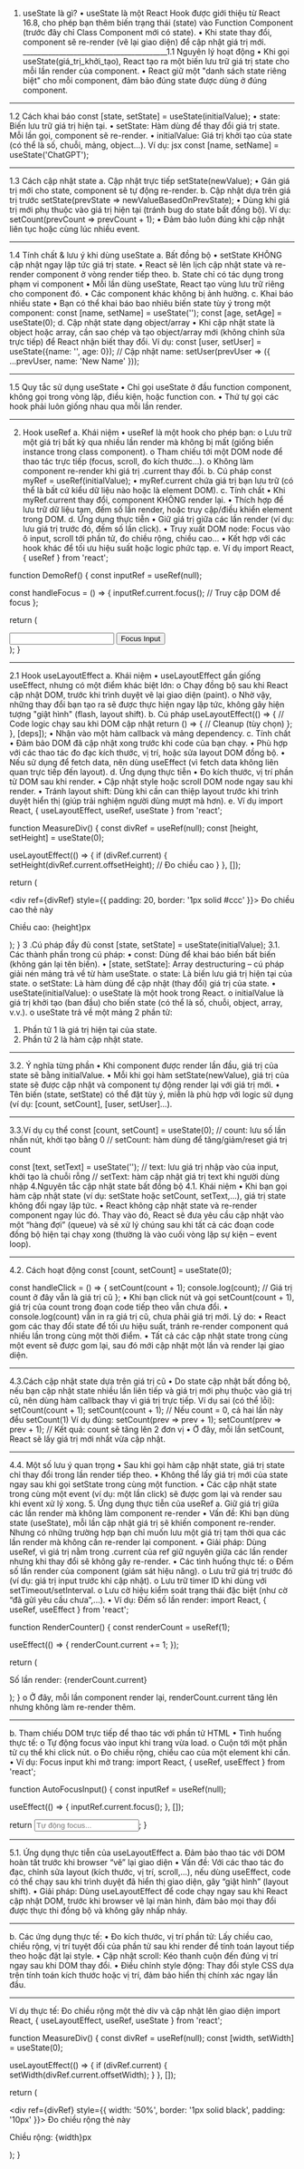 1. useState là gì?
•	useState là một React Hook được giới thiệu từ React 16.8, cho phép bạn thêm biến trạng thái (state) vào Function Component (trước đây chỉ Class Component mới có state).
•	Khi state thay đổi, component sẽ re-render (vẽ lại giao diện) để cập nhật giá trị mới.
________________________________________1.1 Nguyên lý hoạt động
•	Khi gọi useState(giá_trị_khởi_tạo), React tạo ra một biến lưu trữ giá trị state cho mỗi lần render của component.
•	React giữ một "danh sách state riêng biệt" cho mỗi component, đảm bảo đúng state được dùng ở đúng component.
________________________________________
1.2 Cách khai báo
const [state, setState] = useState(initialValue);
•	state: Biến lưu trữ giá trị hiện tại.
•	setState: Hàm dùng để thay đổi giá trị state. Mỗi lần gọi, component sẽ re-render.
•	initialValue: Giá trị khởi tạo của state (có thể là số, chuỗi, mảng, object...).
Ví dụ:
jsx
const [name, setName] = useState('ChatGPT');
________________________________________
1.3 Cách cập nhật state
a. Cập nhật trực tiếp
setState(newValue);
•	Gán giá trị mới cho state, component sẽ tự động re-render.
b. Cập nhật dựa trên giá trị trước
setState(prevState => newValueBasedOnPrevState);
•	Dùng khi giá trị mới phụ thuộc vào giá trị hiện tại (tránh bug do state bất đồng bộ).
Ví dụ:
setCount(prevCount => prevCount + 1);
•	Đảm bảo luôn đúng khi cập nhật liên tục hoặc cùng lúc nhiều event.
________________________________________
1.4 Tính chất & lưu ý khi dùng useState
a. Bất đồng bộ
•	setState KHÔNG cập nhật ngay lập tức giá trị state.
•	React sẽ lên lịch cập nhật state và re-render component ở vòng render tiếp theo.
b. State chỉ có tác dụng trong phạm vi component
•	Mỗi lần dùng useState, React tạo vùng lưu trữ riêng cho component đó.
•	Các component khác không bị ảnh hưởng.
c. Khai báo nhiều state
•	Bạn có thể khai báo bao nhiêu biến state tùy ý trong một component:
const [name, setName] = useState('');
const [age, setAge] = useState(0);
d. Cập nhật state dạng object/array
•	Khi cập nhật state là object hoặc array, cần sao chép và tạo object/array mới (không chỉnh sửa trực tiếp) để React nhận biết thay đổi.
Ví dụ:
const [user, setUser] = useState({name: '', age: 0});
// Cập nhật name:
setUser(prevUser => ({ ...prevUser, name: 'New Name' }));
________________________________________
1.5 Quy tắc sử dụng useState
•	Chỉ gọi useState ở đầu function component, không gọi trong vòng lặp, điều kiện, hoặc function con.
•	Thứ tự gọi các hook phải luôn giống nhau qua mỗi lần render.

________________________________________
2. Hook useRef
a. Khái niệm
•	useRef là một hook cho phép bạn:
o	Lưu trữ một giá trị bất kỳ qua nhiều lần render mà không bị mất (giống biến instance trong class component).
o	Tham chiếu tới một DOM node để thao tác trực tiếp (focus, scroll, đo kích thước...).
o	Không làm component re-render khi giá trị .current thay đổi.
b. Cú pháp
const myRef = useRef(initialValue);
•	myRef.current chứa giá trị bạn lưu trữ (có thể là bất cứ kiểu dữ liệu nào hoặc là element DOM).
c. Tính chất
•	Khi myRef.current thay đổi, component KHÔNG render lại.
•	Thích hợp để lưu trữ dữ liệu tạm, đếm số lần render, hoặc truy cập/điều khiển element trong DOM.
d. Ứng dụng thực tiễn
•	Giữ giá trị giữa các lần render (ví dụ: lưu giá trị trước đó, đếm số lần click).
•	Truy xuất DOM node: Focus vào ô input, scroll tới phần tử, đo chiều rộng, chiều cao...
•	Kết hợp với các hook khác để tối ưu hiệu suất hoặc logic phức tạp.
e. Ví dụ
import React, { useRef } from 'react';

function DemoRef() {
  const inputRef = useRef(null);

  const handleFocus = () => {
    inputRef.current.focus(); // Truy cập DOM để focus
  };

  return (
    <div>
      <input ref={inputRef} />
      <button onClick={handleFocus}>Focus Input</button>
    </div>
  );
}
________________________________________
2.1 Hook useLayoutEffect
a. Khái niệm
•	useLayoutEffect gần giống useEffect, nhưng có một điểm khác biệt lớn:
o	Chạy đồng bộ sau khi React cập nhật DOM, trước khi trình duyệt vẽ lại giao diện (paint).
o	Nhờ vậy, những thay đổi bạn tạo ra sẽ được thực hiện ngay lập tức, không gây hiện tượng "giật hình" (flash, layout shift).
b. Cú pháp
useLayoutEffect(() => {
  // Code logic chạy sau khi DOM cập nhật
  return () => {
    // Cleanup (tùy chọn)
  };
}, [deps]);
•	Nhận vào một hàm callback và mảng dependency.
c. Tính chất
•	Đảm bảo DOM đã cập nhật xong trước khi code của bạn chạy.
•	Phù hợp với các thao tác đo đạc kích thước, vị trí, hoặc sửa layout DOM đồng bộ.
•	Nếu sử dụng để fetch data, nên dùng useEffect (vì fetch data không liên quan trực tiếp đến layout).
d. Ứng dụng thực tiễn
•	Đo kích thước, vị trí phần tử DOM sau khi render.
•	Cập nhật style hoặc scroll DOM node ngay sau khi render.
•	Tránh layout shift: Dùng khi cần can thiệp layout trước khi trình duyệt hiển thị (giúp trải nghiệm người dùng mượt mà hơn).
e. Ví dụ
import React, { useLayoutEffect, useRef, useState } from 'react';

function MeasureDiv() {
  const divRef = useRef(null);
  const [height, setHeight] = useState(0);

  useLayoutEffect(() => {
    if (divRef.current) {
      setHeight(divRef.current.offsetHeight); // Đo chiều cao
    }
  }, []);

  return (
    <div>
      <div ref={divRef} style={{ padding: 20, border: '1px solid #ccc' }}>
        Đo chiều cao thẻ này
      </div>
      <p>Chiều cao: {height}px</p>
    </div>
  );
}
3 .Cú pháp đầy đủ
const [state, setState] = useState(initialValue);
3.1. Các thành phần trong cú pháp:
•	const:
Dùng để khai báo biến bất biến (không gán lại tên biến).
•	[state, setState]:
Array destructuring – cú pháp giải nén mảng trả về từ hàm useState.
o	state: Là biến lưu giá trị hiện tại của state.
o	setState: Là hàm dùng để cập nhật (thay đổi) giá trị của state.
•	useState(initialValue):
o	useState là một hook trong React.
o	initialValue là giá trị khởi tạo (ban đầu) cho biến state (có thể là số, chuỗi, object, array, v.v.).
o	useState trả về một mảng 2 phần tử:
1.	Phần tử 1 là giá trị hiện tại của state.
2.	Phần tử 2 là hàm cập nhật state.
________________________________________
3.2. Ý nghĩa từng phần
•	Khi component được render lần đầu, giá trị của state sẽ bằng initialValue.
•	Mỗi khi gọi hàm setState(newValue), giá trị của state sẽ được cập nhật và component tự động render lại với giá trị mới.
•	Tên biến (state, setState) có thể đặt tùy ý, miễn là phù hợp với logic sử dụng (ví dụ: [count, setCount], [user, setUser]...).
________________________________________
3.3.Ví dụ cụ thể
const [count, setCount] = useState(0);
// count: lưu số lần nhấn nút, khởi tạo bằng 0
// setCount: hàm dùng để tăng/giảm/reset giá trị count

const [text, setText] = useState('');
// text: lưu giá trị nhập vào của input, khởi tạo là chuỗi rỗng
// setText: hàm cập nhật giá trị text khi người dùng nhập
4.Nguyên tắc cập nhật state bất đồng bộ
4.1. Khái niệm
•	Khi bạn gọi hàm cập nhật state (ví dụ: setState hoặc setCount, setText,...), giá trị state không đổi ngay lập tức.
•	React không cập nhật state và re-render component ngay lúc đó. Thay vào đó, React sẽ đưa yêu cầu cập nhật vào một “hàng đợi” (queue) và sẽ xử lý chúng sau khi tất cả các đoạn code đồng bộ hiện tại chạy xong (thường là vào cuối vòng lặp sự kiện – event loop).
________________________________________
4.2. Cách hoạt động
const [count, setCount] = useState(0);

const handleClick = () => {
  setCount(count + 1);
  console.log(count); // Giá trị count ở đây vẫn là giá trị cũ
};
•	Khi bạn click nút và gọi setCount(count + 1), giá trị của count trong đoạn code tiếp theo vẫn chưa đổi.
•	console.log(count) vẫn in ra giá trị cũ, chưa phải giá trị mới.
Lý do:
•	React gom các thay đổi state để tối ưu hiệu suất, tránh re-render component quá nhiều lần trong cùng một thời điểm.
•	Tất cả các cập nhật state trong cùng một event sẽ được gom lại, sau đó mới cập nhật một lần và render lại giao diện.
________________________________________

4.3.Cách cập nhật state dựa trên giá trị cũ
•	Do state cập nhật bất đồng bộ, nếu bạn cập nhật state nhiều lần liên tiếp và giá trị mới phụ thuộc vào giá trị cũ, nên dùng hàm callback thay vì giá trị trực tiếp.
Ví dụ sai (có thể lỗi):
setCount(count + 1);
setCount(count + 1);
// Nếu count = 0, cả hai lần này đều setCount(1)
Ví dụ đúng:
setCount(prev => prev + 1);
setCount(prev => prev + 1);
// Kết quả: count sẽ tăng lên 2 đơn vị
•	Ở đây, mỗi lần setCount, React sẽ lấy giá trị mới nhất vừa cập nhật.
________________________________________
4.4. Một số lưu ý quan trọng
•	Sau khi gọi hàm cập nhật state, giá trị state chỉ thay đổi trong lần render tiếp theo.
•	Không thể lấy giá trị mới của state ngay sau khi gọi setState trong cùng một function.
•	Các cập nhật state trong cùng một event (ví dụ: một lần click) sẽ được gom lại và render sau khi event xử lý xong.
5. Ứng dụng thực tiễn của useRef
a. Giữ giá trị giữa các lần render mà không làm component re-render
•	Vấn đề:
Khi bạn dùng state (useState), mỗi lần cập nhật giá trị sẽ khiến component re-render. Nhưng có những trường hợp bạn chỉ muốn lưu một giá trị tạm thời qua các lần render mà không cần re-render lại component.
•	Giải pháp:
Dùng useRef, vì giá trị nằm trong .current của ref giữ nguyên giữa các lần render nhưng khi thay đổi sẽ không gây re-render.
•	Các tình huống thực tế:
o	Đếm số lần render của component (giám sát hiệu năng).
o	Lưu trữ giá trị trước đó (ví dụ: giá trị input trước khi cập nhật).
o	Lưu trữ timer ID khi dùng với setTimeout/setInterval.
o	Lưu cờ hiệu kiểm soát trạng thái đặc biệt (như cờ “đã gửi yêu cầu chưa”,...).
•	Ví dụ: Đếm số lần render:
import React, { useRef, useEffect } from 'react';

function RenderCounter() {
  const renderCount = useRef(1);

  useEffect(() => {
    renderCount.current += 1;
  });

  return (
    <div>
      <p>Số lần render: {renderCount.current}</p>
    </div>
  );
}
o	Ở đây, mỗi lần component render lại, renderCount.current tăng lên nhưng không làm re-render thêm.
________________________________________
b. Tham chiếu DOM trực tiếp để thao tác với phần tử HTML
•	Tình huống thực tế:
o	Tự động focus vào input khi trang vừa load.
o	Cuộn tới một phần tử cụ thể khi click nút.
o	Đo chiều rộng, chiều cao của một element khi cần.
•	Ví dụ: Focus input khi mở trang:
import React, { useRef, useEffect } from 'react';

function AutoFocusInput() {
  const inputRef = useRef(null);

  useEffect(() => {
    inputRef.current.focus();
  }, []);

  return <input ref={inputRef} placeholder="Tự động focus..." />;
}
________________________________________
5.1. Ứng dụng thực tiễn của useLayoutEffect
a. Đảm bảo thao tác với DOM hoàn tất trước khi browser “vẽ” lại giao diện
•	Vấn đề:
Với các thao tác đo đạc, chỉnh sửa layout (kích thước, vị trí, scroll,...), nếu dùng useEffect, code có thể chạy sau khi trình duyệt đã hiển thị giao diện, gây “giật hình” (layout shift).
•	Giải pháp:
Dùng useLayoutEffect để code chạy ngay sau khi React cập nhật DOM, trước khi browser vẽ lại màn hình, đảm bảo mọi thay đổi được thực thi đồng bộ và không gây nhấp nháy.
________________________________________
b. Các ứng dụng thực tế:
•	Đo kích thước, vị trí phần tử:
Lấy chiều cao, chiều rộng, vị trí tuyệt đối của phần tử sau khi render để tính toán layout tiếp theo hoặc đặt lại style.
•	Cập nhật scroll:
Kéo thanh cuộn đến đúng vị trí ngay sau khi DOM thay đổi.
•	Điều chỉnh style động:
Thay đổi style CSS dựa trên tính toán kích thước hoặc vị trí, đảm bảo hiển thị chính xác ngay lần đầu.
________________________________________
Ví dụ thực tế: Đo chiều rộng một thẻ div và cập nhật lên giao diện
import React, { useLayoutEffect, useRef, useState } from 'react';

function MeasureDiv() {
  const divRef = useRef(null);
  const [width, setWidth] = useState(0);

  useLayoutEffect(() => {
    if (divRef.current) {
      setWidth(divRef.current.offsetWidth);
    }
  }, []);

  return (
    <div>
      <div ref={divRef} style={{ width: '50%', border: '1px solid black', padding: '10px' }}>
        Đo chiều rộng thẻ này
      </div>
      <p>Chiều rộng: {width}px</p>
    </div>
  );
}


